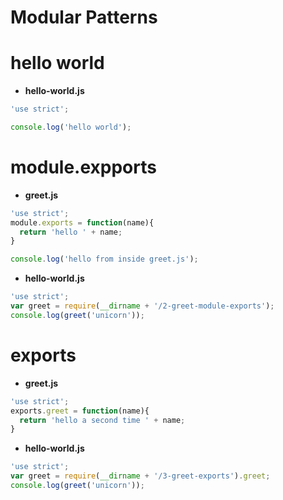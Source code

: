 Modular Patterns
================

# hello world
* **hello-world.js**
``` javascript
'use strict';

console.log('hello world');
```

# module.expports
* **greet.js**
``` javascript
'use strict';
module.exports = function(name){
  return 'hello ' + name;
}

console.log('hello from inside greet.js');
```
* **hello-world.js**
``` javascript
'use strict';
var greet = require(__dirname + '/2-greet-module-exports');
console.log(greet('unicorn'));
```

# exports
* **greet.js**
``` javascript
'use strict';
exports.greet = function(name){
  return 'hello a second time ' + name;
}
```
* **hello-world.js**
``` javascript
'use strict';
var greet = require(__dirname + '/3-greet-exports').greet;
console.log(greet('unicorn'));
```
